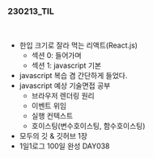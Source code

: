 ### 230213_TIL

<br>

* 한입 크기로 잘라 먹는 리액트(React.js)
    * 섹션 0: 들어가며
    * 섹션 1: javascript 기본
* javascript 복습 겸 간단하게 들었다. 
* javascript 예상 기술면접 공부
    * 브라우저 렌더링 원리
    * 이벤트 위임
    * 실행 컨텍스트
    * 호이스팅(변수호이스팅, 함수호이스팅)
* 모두의 깃 & 깃허브 1장 
* 1일1로그 100일 완성 DAY038

